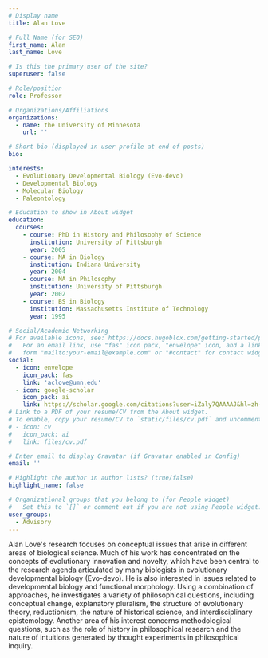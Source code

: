 ```yaml
---
# Display name
title: Alan Love

# Full Name (for SEO)
first_name: Alan
last_name: Love

# Is this the primary user of the site?
superuser: false

# Role/position
role: Professor

# Organizations/Affiliations
organizations:
  - name: the University of Minnesota
    url: ''

# Short bio (displayed in user profile at end of posts)
bio: 

interests:
  - Evolutionary Developmental Biology (Evo-devo)
  - Developmental Biology
  - Molecular Biology
  - Paleontology

# Education to show in About widget
education:
  courses:
    - course: PhD in History and Philosophy of Science
      institution: University of Pittsburgh
      year: 2005
    - course: MA in Biology
      institution: Indiana University
      year: 2004
    - course: MA in Philosophy
      institution: University of Pittsburgh
      year: 2002
    - course: BS in Biology
      institution: Massachusetts Institute of Technology
      year: 1995

# Social/Academic Networking
# For available icons, see: https://docs.hugoblox.com/getting-started/page-builder/#icons
#   For an email link, use "fas" icon pack, "envelope" icon, and a link in the
#   form "mailto:your-email@example.com" or "#contact" for contact widget.
social:
  - icon: envelope
    icon_pack: fas
    link: 'aclove@umn.edu'
  - icon: google-scholar
    icon_pack: ai
    link: https://scholar.google.com/citations?user=iZaly7QAAAAJ&hl=zh-CN&oi=sra
# Link to a PDF of your resume/CV from the About widget.
# To enable, copy your resume/CV to `static/files/cv.pdf` and uncomment the lines below.
# - icon: cv
#   icon_pack: ai
#   link: files/cv.pdf

# Enter email to display Gravatar (if Gravatar enabled in Config)
email: ''

# Highlight the author in author lists? (true/false)
highlight_name: false

# Organizational groups that you belong to (for People widget)
#   Set this to `[]` or comment out if you are not using People widget.
user_groups:
  - Advisory
---
```


Alan Love's research focuses on conceptual issues that arise in different areas of biological science. Much of his work has concentrated on the concepts of evolutionary innovation and novelty, which have been central to the research agenda articulated by many biologists in evolutionary developmental biology (Evo-devo). He is also interested in issues related to developmental biology and functional morphology. Using a combination of approaches, he investigates a variety of philosophical questions, including conceptual change, explanatory pluralism, the structure of evolutionary theory, reductionism, the nature of historical science, and interdisciplinary epistemology. Another area of his interest concerns methodological questions, such as the role of history in philosophical research and the nature of intuitions generated by thought experiments in philosophical inquiry.